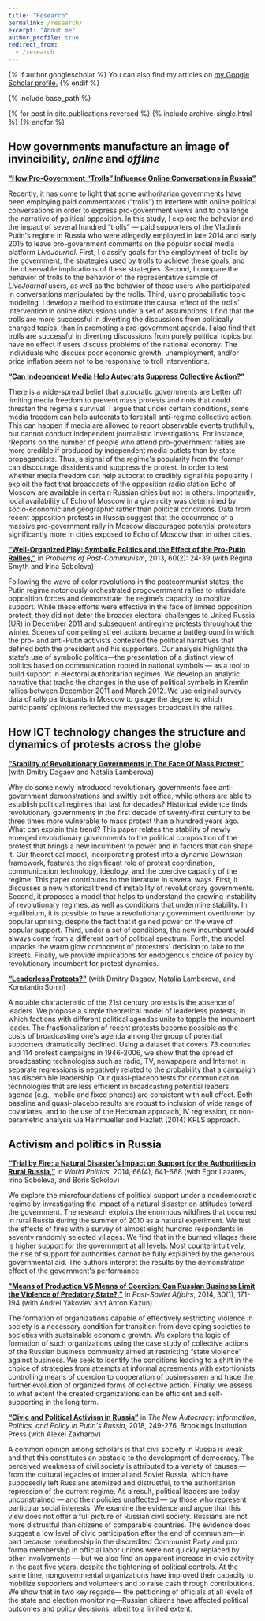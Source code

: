 ```yaml
---
title: "Research"
permalink: /research/
excerpt: "About me"
author_profile: true
redirect_from: 
  - /research
---
```


{% if author.googlescholar %}
  You can also find my articles on <u><a href="{{author.googlescholar}}">my Google Scholar profile</a>.</u>
{% endif %}

{% include base_path %}

{% for post in site.publications reversed %}
  {% include archive-single.html %}
{% endfor %}

<style>
  .col2 {
    columns: 2 200px;         /* number of columns and width in pixels*/
    -webkit-columns: 2 200px; /* chrome, safari */
    -moz-columns: 2 200px;    /* firefox */
  }
  .col3 {
    columns: 3 100px;
    -webkit-columns: 3 100px;
    -moz-columns: 3 100px;
  }
</style>

## How governments manufacture an image of invincibility, *online* and *offline* 


[**“How Pro-Government “Trolls” Influence Online Conversations in Russia”**](http://www.asobolev.com/files/Anton-Sobolev-Trolls.pdf)

Recently, it has come to light that some authoritarian governments have been employing paid commentators (“trolls”) to interfere with online political conversations in order to express pro-government views and to challenge the narrative of political opposition. In this study, I explore the behavior and the impact of several hundred “trolls” — paid supporters of the Vladimir Putin's regime in Russia who were allegedly employed in late 2014 and early 2015 to leave pro-government comments on the popular social media platform *LiveJournal*. First, I classify goals for the employment of trolls by the government, the strategies used by trolls to achieve these goals, and the observable implications of these strategies. Second, I compare the behavior of trolls to the behavior of the representative sample of *LiveJournal* users, as well as the behavior of those users who participated in conversations manipulated  by the trolls. Third, using probabilistic topic modeling, I develop a method to estimate the causal effect of the trolls' intervention in online discussions under a set of assumptions. I find that the trolls are more successful in diverting the discussions from politically charged topics, than in promoting a pro-government agenda. I also find that trolls are successful in diverting discussions from purely political topics but have no effect if users discuss problems of the national economy. The individuals who discuss poor economic growth, unemployment, and/or price inflation seem not to be responsive to troll interventions.

[**“Can Independent Media Help Autocrats Suppress Collective Action?”**](http://www.asobolev.com/files/Anton-Sobolev-Echo-Of-Moscow.pdf)

There is a wide-spread belief that autocratic governments are better off limiting media freedom to prevent mass protests and riots that could threaten the regime's survival. I argue that under certain conditions, some media freedom can help autocrats to forestall anti-regime collective action. This can happen if media are allowed to report observable events truthfully, but cannot conduct independent journalistic investigations. For instance, rReports on the number of people who attend pro-government rallies are more credible if produced by independent media outlets than by state propagandists. Thus, a signal of the regime's popularity from the former can discourage dissidents and suppress the protest. In order to test whether media freedom can help autocrat to credibly signal his popularity I exploit the fact that broadcasts of the opposition radio station Echo of Moscow are available in certain Russian cities but not in others. Importantly, local availability of Echo of Moscow in a given city was determined by socio-economic and geographic rather than political conditions. Data from recent opposition protests in Russia suggest that the occurrence of a massive pro-government rally in Moscow discouraged potential protesters significantly more in cities exposed to Echo of Moscow than in other cities.

[**“Well-Organized Play: Symbolic Politics and the Effect of the Pro-Putin Rallies,”**](https://doi.org/10.2753/PPC1075-8216600203) in *Problems of Post-Communism*, 2013, 60(2): 24-39 (with Regina Smyth and Irina Soboleva) 

Following the wave of color revolutions in the postcommunist states, the Putin regime notoriously orchestrated progovernment rallies to intimidate opposition forces and demonstrate the regime’s capacity to mobilize support. While these efforts were effective in the face of limited opposition protest, they did not deter the broader electoral challenges to United Russia (UR) in December 2011 and subsequent antiregime protests throughout the winter. Scenes of competing street actions became a battleground in which the pro- and anti-Putin activists contested the political narratives that defined both the president and his supporters. Our analysis highlights the state’s use of symbolic politics—the presentation of a distinct view of politics based on communication rooted in national symbols — as a tool to build support in electoral authoritarian regimes. We develop an analytic narrative that tracks the changes in the use of political symbols in Kremlin rallies between December 2011 and March 2012. We use original survey data of rally participants in Moscow to gauge the degree to which participants’ opinions reflected the messages broadcast in the rallies. 

## How ICT technology changes the structure and dynamics of protests across the globe

[**“Stability of Revolutionary Governments In The Face Of Mass Protest”**](#works) (with Dmitry Dagaev and Natalia Lamberova)


Why do some newly introduced revolutionary governments face anti-government demonstrations and swiftly exit office, while others are able to establish political regimes that last for decades? Historical evidence finds revolutionary governments in the first decade of twenty-first century to be three times more vulnerable to mass protest than a hundred years ago. What can explain this trend? This paper relates the stability of newly emerged revolutionary governments to the political composition of the protest that brings a new incumbent to power and in factors that can shape it. Our theoretical model, incorporating protest into a dynamic Downsian framework, features the significant role of protest coordination, communication technology, ideology, and the coercive capacity of the regime. This paper contributes to the literature in several ways. First, it discusses a new historical trend of instability of revolutionary governments. Second, it proposes a model that helps to understand the growing instability of revolutionary regimes, as well as conditions that undermine stability. In equilibrium, it is possible to have a revolutionary government overthrown by popular uprising, despite the fact that it gained power on the wave of popular support. Third, under a set of conditions, the new incumbent would always come from a different part of political spectrum. Forth, the model unpacks the warm glow component of protesters' decision to take to the streets. Finally, we provide implications for endogenous choice of policy by revolutionary incumbent for protest dynamics.

[**“Leaderless Protests?"**](#works) (with Dmitry Dagaev, Natalia Lamberova, and Konstantin Sonin)

A notable characteristic of the 21st century protests is the absence of leaders. We propose a simple theoretical model of leaderless protests, in which factions with different political agendas unite to topple the incumbent leader. The fractionalization of recent protests become possible as the costs of broadcasting one's agenda among the group of potential supporters dramatically declined. Using a dataset that covers 73 countries and 114 protest campaigns in 1946-2006, we show that the spread of broadcasting technologies such as radio, TV, newspapers and Internet in separate regressions is negatively related to the probability that a campaign has discernible leadership. Our quasi-placebo tests for communication technologies that are less efficient in broadcasting potential leaders' agenda (e.g., mobile and fixed phones) are consistent with null effect. Both baseline and quasi-placebo results are robust to inclusion of wide range of covariates, and to the use of the Heckman approach, IV regression, or non-parametric analysis via Hainmueller and Hazlett (2014) KRLS approach.


## Activism and politics in Russia

[**“Trial by Fire: a Natural Disaster’s Impact on Support for the Authorities in Rural Russia,”**](http://dx.doi.org/10.1017/S0043887114000215) in *World Politics*, 2014, 66(4), 641-668  (with Egor Lazarev, Irina Soboleva, and Boris Sokolov) 

We explore the microfoundations of political support under a nondemocratic regime by investigating the impact of a natural disaster on attitudes toward the government. The research exploits the enormous wildfires that occurred in rural Russia during the summer of 2010 as a natural experiment. We test the effects of fires with a survey of almost eight hundred respondents in seventy randomly selected villages. We find that in the burned villages there is higher support for the government at all levels. Most counterintuitively, the rise of support for authorities cannot be fully explained by the generous governmental aid. The authors interpret the results by the demonstration effect of the government's performance.

[**"Means of Production VS Means of Coercion: Can Russian Business Limit the Violence of Predatory State?,"**](http://www.tandfonline.com/doi/full/10.1080/1060586X.2013.859434) in *Post-Soviet Affairs*, 2014, 30(1), 171-194 (with Andrei Yakovlev and Anton Kazun)

The formation of organizations capable of effectively restricting violence in society is a necessary condition for transition from developing societies to societies with sustainable economic growth. We explore the logic of formation of such organizations using the case study of collective actions of the Russian business community aimed at restricting “state violence” against business. We seek to identify the conditions leading to a shift in the choice of strategies from attempts at informal agreements with extortionists controlling means of coercion to cooperation of businessmen and trace the further evolution of organized forms of collective action. Finally, we assess to what extent the created organizations can be efficient and self-supporting in the long term.

[**“Civic and Political Activism in Russia”**](http://www.jstor.org/stable/10.7864/j.ctt1zkjzsh.13) in *The New Autocracy: Information, Politics, and Policy in Putin's Russia*, 2018, 249-276, Brookings Institution Press (with Alexei Zakharov)

A common opinion among scholars is that civil society in Russia is weak and that this constitutes an obstacle to the development of democracy. The perceived weakness of civil society is attributed to a variety of causes — from the cultural legacies of imperial and Soviet Russia, which have supposedly left Russians atomized and distrustful, to the authoritarian repression of the current regime. As a result, political leaders are
today unconstrained — and their policies unaffected — by those who represent particular social interests. We examine the evidence and argue that this view does not offer a full picture of Russian civil society. Russians are not more distrustful than citizens of comparable countries. The evidence does suggest a low level of civic participation after the end of communism—in part because membership in the discredited Communist Party and pro forma membership in official labor unions were not quickly replaced by other involvements — but we also find an apparent increase in civic activity in the past five years, despite the tightening of political controls. At the same time, nongovernmental organizations have improved their capacity to mobilize supporters and volunteers and to raise cash through contributions. We show that in two key regards—  the petitioning of officials at all levels of the state and election monitoring—Russian citizens have affected political outcomes and policy decisions, albeit to a limited extent. 



